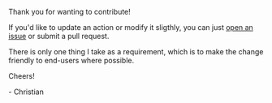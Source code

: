 Thank you for wanting to contribute!

If you'd like to update an action or modify it sligthly, you can just [open an issue](https://github.com/hherebus/tasker-toggl/issues/new) or submit a pull request.

There is only one thing I take as a requirement, which is to make the change friendly to end-users where possible.

Cheers!

 \- Christian
